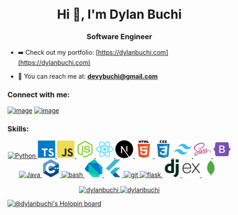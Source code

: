 <h1 align="center">Hi 👋, I'm Dylan Buchi</h1>


<h3 align="center">Software Engineer</h3>

- ➡️ Check out my portfolio:
[https://dylanbuchi.com](https://dylanbuchi.com)

- 📧 You can reach me at: **devybuchi@gmail.com**


<h3 align="left">Connect with me:</h3>

[![image](https://img.shields.io/badge/LinkedIn-0077B5?style=for-the-badge&logo=linkedin&logoColor=white)](https://www.linkedin.com/in/dylanbuchi/)
[![image](https://img.shields.io/badge/Twitter-1DA1F2?style=for-the-badge&logo=twitter&logoColor=white)](https://twitter.com/dylanbuchi/)

<h3 align="left">Skills:</h3>
<div align="center">
  <!-- PYTHON -->
  <a href="https://docs.python.org/3/" target="_blank">
    <img
      src="https://www.vectorlogo.zone/logos/python/python-icon.svg"
      alt="Python"
      width="40"
      height="40"
    />
  </a>
  <!-- TypeScript - 👨‍💻 -->
  <a href="https://www.typescriptlang.org/docs/" target="_blank">
    <img
      src="https://github.com/devicons/devicon/blob/master/icons/typescript/typescript-original.svg"
      alt="typescript"
      width="40"
      height="40"
    />
  </a>
    <!-- JavaScript -->
   <a
    href="https://developer.mozilla.org/en-US/docs/Web/JavaScript"
    target="_blank"
    >
    <img
      src="https://github.com/devicons/devicon/blob/master/icons/javascript/javascript-original.svg"
      alt="javascript"
      width="40"
      height="40"
    />
  </a>
    <!-- NodeJS -->
  <a href="https://nodejs.org" target="_blank">
    <img
      src="https://github.com/devicons/devicon/blob/master/icons/nodejs/nodejs-plain.svg"
      alt="node.js"
      width="40"
      height="40"
    />
  </a>
    <!-- REACTJS -->
  <a href="https://reactjs.org/" target="_blank">
    <img
      src="https://github.com/devicons/devicon/blob/master/icons/react/react-original.svg"
      alt="react"
      width="40"
      height="40"
    />
  </a>
    <!-- NEXT JS -->
  <a
    href="https://nextjs.org/"
    target="_blank"
  >
    <img
      src="https://github.com/devicons/devicon/blob/master/icons/nextjs/nextjs-original.svg"
      alt="NextJs"
      width="40"
      height="40"
    />
  </a>
    <!-- HTML5 -->
  <a href="https://www.w3.org/html/" target="_blank">
    <img
      src="https://github.com/devicons/devicon/blob/master/icons/html5/html5-original-wordmark.svg"
      alt="html5"
      width="40"
      height="40"
    />
  </a>
  <!-- Css -->
  <a href="https://www.w3schools.com/css/" target="_blank">
    <img
      src="https://github.com/devicons/devicon/blob/master/icons/css3/css3-original-wordmark.svg"
      alt="css3"
      width="40"
      height="40"
    />
  </a>
    <!-- TAILWIND -->
  <a href="https://tailwindcss.com/" target="_blank">
    <img
      src="https://github.com/devicons/devicon/blob/master/icons/tailwindcss/tailwindcss-plain.svg"
      alt="Tailwind"
      width="40"
      height="40"
    />
  </a>
  <!-- Sass -->
  <a href="https://sass-lang.com/" target="_blank">
    <img
      src="https://github.com/devicons/devicon/blob/master/icons/sass/sass-original.svg"
      alt="sass"
      width="40"
      height="40"
    />
  </a>

  <!-- Bootstrap -->
  <a href="https://getbootstrap.com" target="_blank">
    <img
      src="https://github.com/devicons/devicon/blob/master/icons/bootstrap/bootstrap-plain.svg"
      alt="bootstrap"
      width="40"
      height="40"
    />
  </a>

  <!-- Java -->
  <a href="https://docs.oracle.com/en/java/javase/" target="_blank">
    <img
      src="https://www.vectorlogo.zone/logos/java/java-icon.svg"
      alt="Java"
      width="40"
      height="40"
    />
  </a>

  <!-- C++ -->
  <a href="https://en.cppreference.com/w/" target="_blank">
    <img
      src="https://github.com/devicons/devicon/blob/master/icons/cplusplus/cplusplus-original.svg"
      alt="C++"
      width="40"
      height="40"
    />
  </a>
  <!-- Bash -->
  <a href="https://www.gnu.org/software/bash/" target="_blank">
    <img
      src="https://www.vectorlogo.zone/logos/gnu_bash/gnu_bash-icon.svg"
      alt="bash"
      width="40"
      height="40"
    />
  </a>
  <!-- dart -->
  <a href="https://dart.dev" target="_blank">
    <img
      src="https://github.com/devicons/devicon/blob/master/icons/dart/dart-original.svg"
      alt="dart"
      width="40"
      height="40"
    />
  </a>
  <!-- Flutter -->
  <a href="https://flutter.dev" target="_blank">
    <img
      src="https://github.com/devicons/devicon/blob/master/icons/flutter/flutter-original.svg"
      alt="flutter"
      width="40"
      height="40"
    />
  </a>
  <!-- Git -->
  <a href="https://git-scm.com/" target="_blank">
    <img
      src="https://www.vectorlogo.zone/logos/git-scm/git-scm-icon.svg"
      alt="git"
      width="40"
      height="40"
    />
  </a>
  <!-- Flask -->
  <a href="https://flask.palletsprojects.com/" target="_blank">
    <img
      src="https://www.vectorlogo.zone/logos/pocoo_flask/pocoo_flask-icon.svg"
      alt="flask"
      width="40"
      height="40"
    />
  </a>
  <!-- Django -->
  <a href="https://www.djangoproject.com/" target="_blank">
    <img
      src="https://github.com/devicons/devicon/blob/master/icons/django/django-plain.svg"
      alt="django"
      width="40"
      height="40"
    />
  </a>
   <!-- Express.js -->
  <a href="https://expressjs.com/" target="_blank">
    <img
      src="https://github.com/devicons/devicon/blob/master/icons/express/express-original.svg"
      alt="express.js"
      width="40"
      height="40"
    />
  </a>

  <!-- MongoDB -->
  <a href="https://www.mongodb.com/" target="_blank">
    <img
      src="https://github.com/devicons/devicon/blob/master/icons/mongodb/mongodb-plain.svg"
      alt="mongodb"
      width="40"
      height="40"
    />
  </a>
</div>
<br>
<div align="center">
  <a href="https://github.com/dylanbuchi">
    <img
      src="https://github-readme-stats.vercel.app/api/top-langs/?username=dylanbuchi&show_icons=true&locale=en&layout=compact&langs_count=7&exclude_repo=francis-portfolio&theme=slateorange&hide=html,jupyter%20notebook,objective-c&card_width=250"
      alt="dylanbuchi"
    />
  </a>

  <a href="https://github.com/dylanbuchi">
    <img
      width="420"
      height="165"
      src="https://streak-stats.demolab.com/?user=dylanbuchi&theme=slateorange&fire=ECAD49&sideLabels=ECAD49&currStreakNum=F3C92A"
      alt="dylanbuchi"
    />
  </a>
</div>

[![@dylanbuchi's Holopin board](https://holopin.io/api/user/board?user=dylanbuchi)](https://holopin.io/@dylanbuchi)


<!-- WAKATIME STATS
<img align="center" src="https://github-readme-stats.vercel.app/api/wakatime?username=@dylanbuchi&layout=compact&v=2" />-->
<!-- 
<img align="center" src="https://github-readme-stats.vercel.app/api/top-langs?username=dylanbuchi&show_icons=true&locale=en&layout=compact&langs_count=6&exclude_repo=francis-portfolio" alt="dylanbuchi" />

<img align="center" src="https://github-readme-streak-stats.herokuapp.com/?user=dylanbuchi" alt="dylanbuchi" />
 -->

